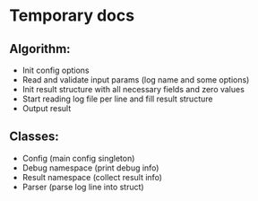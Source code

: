 Temporary docs
==============

Algorithm:
----------
- Init config options
- Read and validate input params (log name and some options)
- Init result structure with all necessary fields and zero values
- Start reading log file per line and fill result structure
- Output result

Classes:
--------
- Config (main config singleton)
- Debug namespace (print debug info)
- Result namespace (collect result info)
- Parser (parse log line into struct)